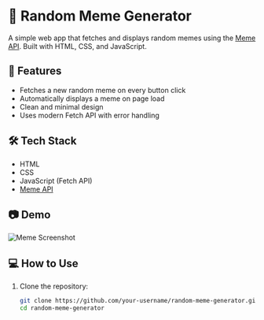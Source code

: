 # 🎉 Random Meme Generator

A simple web app that fetches and displays random memes using the [Meme API](https://meme-api.com/). Built with HTML, CSS, and JavaScript.

## 🚀 Features

- Fetches a new random meme on every button click
- Automatically displays a meme on page load
- Clean and minimal design
- Uses modern Fetch API with error handling

## 🛠️ Tech Stack

- HTML
- CSS
- JavaScript (Fetch API)
- [Meme API](https://meme-api.com/)

## 📷 Demo

![Meme Screenshot](demo.png) <!-- Optional: Add your screenshot here -->

## 💻 How to Use

1. Clone the repository:

   ```bash
   git clone https://github.com/your-username/random-meme-generator.git
   cd random-meme-generator

